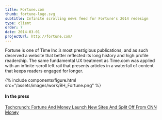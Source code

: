 ```yaml
---
title: Fortune.com
thumb: fortune-logo.svg
subtitle: Infinite scrolling news feed for Fortune's 2014 redesign
type: client
order: 7
date: 2014-03-01
projectUrl: http://fortune.com/
---
```


Fortune is one of Time Inc.’s most prestigious publications, and as such deserved a website that better reflected its long history and high profile readership. The same fundamental UX treatment as Time.com was applied with an infinite-scroll left rail that presents articles in a waterfall of content that keeps readers engaged for longer.

{% include components/figure.html src="/assets/images/work/BH_Fortune.png" %}

#### In the press

[Techcrunch: Fortune And Money Launch New Sites And Split Off From CNN Money](https://techcrunch.com/2014/06/01/fortune-money-relaunch/)
